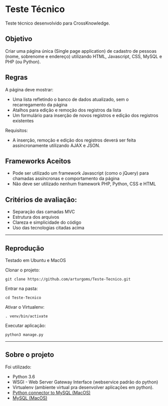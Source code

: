 # Teste Técnico
Teste técnico desenvolvido para CrossKnowledge.

## Objetivo
Criar uma página única (Single page application) de cadastro de pessoas (nome, sobrenome e endereço) utilizando HTML, Javascript, CSS, MySQL e PHP (ou Python).

## Regras
A página deve mostrar:
- Uma lista refletindo o banco de dados atualizado, sem o recarregamento da página
- Atalhos para edição e remoção dos registros da lista
- Um formulário para inserção de novos registros e edição dos registros existentes

Requisitos:
- A inserção, remoção e edição dos registros deverá ser feita assincronamente utilizando AJAX e JSON.

## Frameworks Aceitos
- Pode ser utilizado um framework Javascript (como o jQuery) para chamadas assíncronas e comportamento da página
- Não deve ser utilizado nenhum framework PHP, Python, CSS e HTML

## Critérios de avaliação:
- Separação das camadas MVC
- Estrutura dos arquivos
- Clareza e simplicidade do código
- Uso das tecnologias citadas acima

---

## Reprodução
Testado em Ubuntu e MacOS

Clonar o projeto:
```
git clone https://github.com/arturgoms/Teste-Tecnico.git
```

Entrar na pasta:
```
cd Teste-Tecnico
```

Ativar o Virtualenv:
```
. venv/bin/activate
```

Executar aplicação:
```
python3 manage.py
```

---

## Sobre o projeto

Foi utilizado:

- Python 3.6
- WSGI - Web Server Gateway Interface (webservice padrão do python)
- Virtualenv (ambiente virtual pra desenvolver aplicações em python).
- [Python connector to MySQL (MacOS)](https://dev.mysql.com/downloads/file/?id=472642)
- [MySQL (MacOS)](https://dev.mysql.com/downloads/file/?id=475582)
